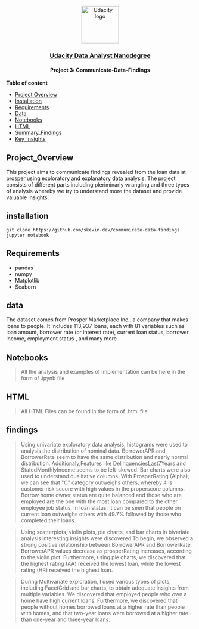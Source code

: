 <p align="center">
  <a href="https://www.udacity.com/">
    <img src='https://course_report_production.s3.amazonaws.com/rich/rich_files/rich_files/5511/s300/udacity-logo.png' alt="Udacity logo" width = 100px>
   </a>
</p>
<h3 align="center"><a href='https://www.udacity.com/course/data-analyst-nanodegree--nd002'> Udacity Data Analyst Nanodegree </a></h3>
<h4 align="center">Project  3: Communicate-Data-Findings</h4>


**Table of content**

- [Project Overview](#Project_Overview)
- [Installation](#installation)
- [Requirements](#Requirements)
- [Data](#data)
- [Notebooks](#notebooks)
- [HTML](#HTML)
- [Summary_Findings](#findings)
- [Key_Insights](#insights)



## Project_Overview

This project aims to communicate findings revealed from the loan data at prosper using exploratory and explanatory data analysis. The project consists of different parts including pleriminarly wrangling and three types of analysis whereby we try to understand more the dataset and provide valuable insights.


## installation 
```
git clone https://github.com/skevin-dev/communicate-data-findings
jupyter notebook 
```

## Requirements

* pandas 
* numpy 
* Matplotlib
* Seaborn


## data

The dataset comes from Prosper Marketplace Inc., a company that makes loans to people. It includes 113,937 loans, each with 81 variables such as loan amount, borrower rate (or interest rate), current loan status, borrower income, employment status , and many more.

## Notebooks

> All the analysis and examples of implementation can be here in the form of .ipynb file


## HTML 

> All HTML Files can be found in the form of .html file

## findings

> Using univariate exploratory data analysis, histograms were used to analysis the distribution of nominal data. BorrowerAPR and BorrowerRate seem to have the same distribution and nearly normal distribution. Additionaly,Features like DelinquenciesLast7Years and StatedMonthlyIncome seems to be left-skewed. Bar charts were also used to understand qualitative columns. With ProsperRating (Alpha), we can see that "C" category outweighs others, whereby 4 is customer risk sccore with high values in the properscore columns. Borrow home owner status are quite balanced and those who are employed are the one with the most loan compared to the other employee job status. In loan status, it can be seen that people on current loan outweighs others with 49.7% followed by those who completed their loans.

> Using scatterplots, violin plots, pie charts, and bar charts in bivariate analysis interesting insights were discovered.To begin, we observed a strong positive relationship between BorrowerAPR and BorrowerRate. BorrowerAPR values decrease as prosperRating increases, according to the violin plot. Furthermore, using pie charts, we discovered that the highest rating (AA) received the lowest loan, while the lowest rating (HR) received the highest loan.

> During Multivariate exploration, I used various types of plots, including FacetGrid and bar charts, to obtain adequate insights from multiple variables. We discovered that employed people who own a home have high current loans. Furthermore, we discovered that people without homes borrowed loans at a higher rate than people with homes, and that two-year loans were borrowed at a higher rate than one-year and three-year loans.